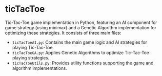 # ticTacToe
Tic-Tac-Toe game implementation in Python, featuring an AI component for game strategy (using minimax) and a Genetic Algorithm implementation for optimizing these strategies. It consists of three main files:

* `ticTacToeAI.py`: Contains the main game logic and AI strategies for playing Tic-Tac-Toe.
* `ticTacToeGA.py`: Applies Genetic Algorithms to optimize Tic-Tac-Toe playing strategies.
* `ticTacToeUtils.py`: Provides utility functions supporting the game and algorithm implementations.

